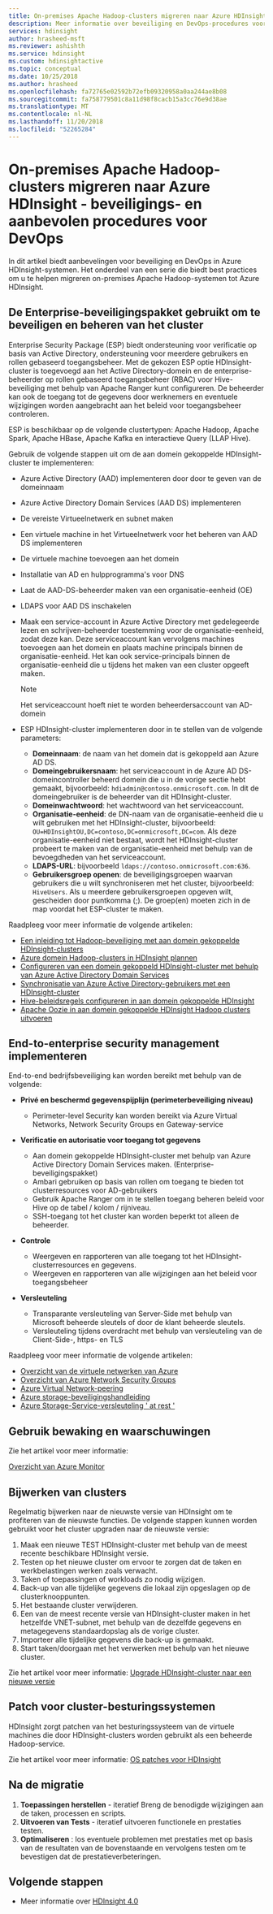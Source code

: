 ```yaml
---
title: On-premises Apache Hadoop-clusters migreren naar Azure HDInsight - beveiligings- en aanbevolen procedures voor DevOps
description: Meer informatie over beveiliging en DevOps-procedures voor migratie on-premises Hadoop-clusters op Azure HDInsight.
services: hdinsight
author: hrasheed-msft
ms.reviewer: ashishth
ms.service: hdinsight
ms.custom: hdinsightactive
ms.topic: conceptual
ms.date: 10/25/2018
ms.author: hrasheed
ms.openlocfilehash: fa72765e02592b72efb09320958a0aa244ae8b08
ms.sourcegitcommit: fa758779501c8a11d98f8cacb15a3cc76e9d38ae
ms.translationtype: MT
ms.contentlocale: nl-NL
ms.lasthandoff: 11/20/2018
ms.locfileid: "52265284"
---
```

# <a name="migrate-on-premises-apache-hadoop-clusters-to-azure-hdinsight---security-and-devops-best-practices"></a>On-premises Apache Hadoop-clusters migreren naar Azure HDInsight - beveiligings- en aanbevolen procedures voor DevOps

In dit artikel biedt aanbevelingen voor beveiliging en DevOps in Azure HDInsight-systemen. Het onderdeel van een serie die biedt best practices om u te helpen migreren on-premises Apache Hadoop-systemen tot Azure HDInsight.

## <a name="use-the-enterprise-security-package-to-secure-and-govern-the-cluster"></a>De Enterprise-beveiligingspakket gebruikt om te beveiligen en beheren van het cluster

Enterprise Security Package (ESP) biedt ondersteuning voor verificatie op basis van Active Directory, ondersteuning voor meerdere gebruikers en rollen gebaseerd toegangsbeheer. Met de gekozen ESP optie HDInsight-cluster is toegevoegd aan het Active Directory-domein en de enterprise-beheerder op rollen gebaseerd toegangsbeheer (RBAC) voor Hive-beveiliging met behulp van Apache Ranger kunt configureren. De beheerder kan ook de toegang tot de gegevens door werknemers en eventuele wijzigingen worden aangebracht aan het beleid voor toegangsbeheer controleren.

ESP is beschikbaar op de volgende clustertypen: Apache Hadoop, Apache Spark, Apache HBase, Apache Kafka en interactieve Query (LLAP Hive). 

Gebruik de volgende stappen uit om de aan domein gekoppelde HDInsight-cluster te implementeren:

- Azure Active Directory (AAD) implementeren door door te geven van de domeinnaam
- Azure Active Directory Domain Services (AAD DS) implementeren
- De vereiste Virtueelnetwerk en subnet maken
- Een virtuele machine in het Virtueelnetwerk voor het beheren van AAD DS implementeren
- De virtuele machine toevoegen aan het domein
- Installatie van AD en hulpprogramma's voor DNS
- Laat de AAD-DS-beheerder maken van een organisatie-eenheid (OE)
- LDAPS voor AAD DS inschakelen
- Maak een service-account in Azure Active Directory met gedelegeerde lezen en schrijven-beheerder toestemming voor de organisatie-eenheid, zodat deze kan. Deze serviceaccount kan vervolgens machines toevoegen aan het domein en plaats machine principals binnen de organisatie-eenheid. Het kan ook service-principals binnen de organisatie-eenheid die u tijdens het maken van een cluster opgeeft maken.

    > [!Note]
    > Het serviceaccount hoeft niet te worden beheerdersaccount van AD-domein

- ESP HDInsight-cluster implementeren door in te stellen van de volgende parameters:
    - **Domeinnaam**: de naam van het domein dat is gekoppeld aan Azure AD DS.
    - **Domeingebruikersnaam**: het serviceaccount in de Azure AD DS-domeincontroller beheerd domein die u in de vorige sectie hebt gemaakt, bijvoorbeeld: `hdiadmin@contoso.onmicrosoft.com`. In dit de domeingebruiker is de beheerder van dit HDInsight-cluster.
    - **Domeinwachtwoord**: het wachtwoord van het serviceaccount.
    - **Organisatie-eenheid**: de DN-naam van de organisatie-eenheid die u wilt gebruiken met het HDInsight-cluster, bijvoorbeeld: `OU=HDInsightOU,DC=contoso,DC=onmicrosoft,DC=com`. Als deze organisatie-eenheid niet bestaat, wordt het HDInsight-cluster probeert te maken van de organisatie-eenheid met behulp van de bevoegdheden van het serviceaccount.
    - **LDAPS-URL**: bijvoorbeeld `ldaps://contoso.onmicrosoft.com:636`.
    - **Gebruikersgroep openen**: de beveiligingsgroepen waarvan gebruikers die u wilt synchroniseren met het cluster, bijvoorbeeld: `HiveUsers`. Als u meerdere gebruikersgroepen opgeven wilt, gescheiden door puntkomma (;). De groep(en) moeten zich in de map voordat het ESP-cluster te maken.

Raadpleeg voor meer informatie de volgende artikelen:

- [Een inleiding tot Hadoop-beveiliging met aan domein gekoppelde HDInsight-clusters](../domain-joined/apache-domain-joined-introduction.md)
- [Azure domein Hadoop-clusters in HDInsight plannen](../domain-joined/apache-domain-joined-architecture.md)
- [Configureren van een domein gekoppeld HDInsight-cluster met behulp van Azure Active Directory Domain Services](../domain-joined/apache-domain-joined-configure-using-azure-adds.md)
- [Synchronisatie van Azure Active Directory-gebruikers met een HDInsight-cluster](../hdinsight-sync-aad-users-to-cluster.md)
- [Hive-beleidsregels configureren in aan domein gekoppelde HDInsight](../domain-joined/apache-domain-joined-run-hive.md)
- [Apache Oozie in aan domein gekoppelde HDInsight Hadoop clusters uitvoeren](../domain-joined/hdinsight-use-oozie-domain-joined-clusters.md)

## <a name="implement-end-to-end-enterprise-security-management"></a>End-to-enterprise security management implementeren

End-to-end bedrijfsbeveiliging kan worden bereikt met behulp van de volgende:

- **Privé en beschermd gegevenspijplijn (perimeterbeveiliging niveau)**
    - Perimeter-level Security kan worden bereikt via Azure Virtual Networks, Network Security Groups en Gateway-service

- **Verificatie en autorisatie voor toegang tot gegevens**
    - Aan domein gekoppelde HDInsight-cluster met behulp van Azure Active Directory Domain Services maken. (Enterprise-beveiligingspakket)
    - Ambari gebruiken op basis van rollen om toegang te bieden tot clusterresources voor AD-gebruikers
    - Gebruik Apache Ranger om in te stellen toegang beheren beleid voor Hive op de tabel / kolom / rijniveau.
    - SSH-toegang tot het cluster kan worden beperkt tot alleen de beheerder.

- **Controle**
    - Weergeven en rapporteren van alle toegang tot het HDInsight-clusterresources en gegevens.
    - Weergeven en rapporteren van alle wijzigingen aan het beleid voor toegangsbeheer

- **Versleuteling**
    - Transparante versleuteling van Server-Side met behulp van Microsoft beheerde sleutels of door de klant beheerde sleutels.
    - Versleuteling tijdens overdracht met behulp van versleuteling van de Client-Side-, https- en TLS

Raadpleeg voor meer informatie de volgende artikelen:

- [Overzicht van de virtuele netwerken van Azure](../../virtual-network/virtual-networks-overview.md)
- [Overzicht van Azure Network Security Groups](../../virtual-network/security-overview.md)
- [Azure Virtual Network-peering](../../virtual-network/virtual-network-peering-overview.md)
- [Azure storage-beveiligingshandleiding](../../storage/common/storage-security-guide.md)
- [Azure Storage-Service-versleuteling ' at rest '](../../storage/common/storage-service-encryption.md)

## <a name="use-monitoring--alerting"></a>Gebruik bewaking en waarschuwingen

Zie het artikel voor meer informatie:

[Overzicht van Azure Monitor](../../azure-monitor/overview.md)

## <a name="upgrade-clusters"></a>Bijwerken van clusters

Regelmatig bijwerken naar de nieuwste versie van HDInsight om te profiteren van de nieuwste functies. De volgende stappen kunnen worden gebruikt voor het cluster upgraden naar de nieuwste versie:

1. Maak een nieuwe TEST HDInsight-cluster met behulp van de meest recente beschikbare HDInsight versie.
1. Testen op het nieuwe cluster om ervoor te zorgen dat de taken en werkbelastingen werken zoals verwacht.
1. Taken of toepassingen of workloads zo nodig wijzigen.
1. Back-up van alle tijdelijke gegevens die lokaal zijn opgeslagen op de clusterknooppunten.
1. Het bestaande cluster verwijderen.
1. Een van de meest recente versie van HDInsight-cluster maken in het hetzelfde VNET-subnet, met behulp van de dezelfde gegevens en metagegevens standaardopslag als de vorige cluster.
1. Importeer alle tijdelijke gegevens die back-up is gemaakt.
1. Start taken/doorgaan met het verwerken met behulp van het nieuwe cluster.

Zie het artikel voor meer informatie: [Upgrade HDInsight-cluster naar een nieuwe versie](../hdinsight-upgrade-cluster.md)

## <a name="patch-cluster-operating-systems"></a>Patch voor cluster-besturingssystemen

HDInsight zorgt patchen van het besturingssysteem van de virtuele machines die door HDInsight-clusters worden gebruikt als een beheerde Hadoop-service.

Zie het artikel voor meer informatie: [OS patches voor HDInsight](../hdinsight-os-patching.md)

## <a name="post-migration"></a>Na de migratie

1. **Toepassingen herstellen** - iteratief Breng de benodigde wijzigingen aan de taken, processen en scripts.
2. **Uitvoeren van Tests** - iteratief uitvoeren functionele en prestaties testen.
3. **Optimaliseren** : los eventuele problemen met prestaties met op basis van de resultaten van de bovenstaande en vervolgens testen om te bevestigen dat de prestatieverbeteringen.

## <a name="next-steps"></a>Volgende stappen

- Meer informatie over [HDInsight 4.0](https://docs.microsoft.com/azure/hdinsight/hadoop/apache-hadoop-introduction)
